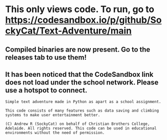 # This only views code. To run, go to https://codesandbox.io/p/github/SockyCat/Text-Adventure/main
## Compiled binaries are now present. Go to the releases tab to use them!
## It has been noticed that the CodeSandbox link does not load under the school network. Please use a hotspot to connect.
```
Simple text adventure made in Python as apart as a school assignment.

This code consists of many features such as data saving and climbing systems to make user entertainment better.

(C) Andrew R (SockyCat) on behalf of Christian Brothers College, Adelaide. All rights reserved. This code can be used in educational environments without the need of permission.
```
